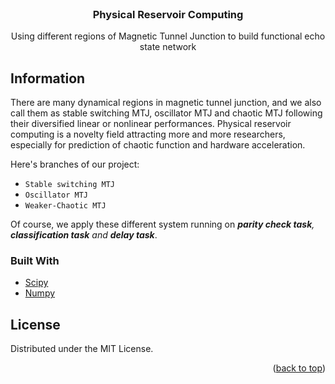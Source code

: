 <div id="top"></div>

<!-- PROJECT LOGO -->
<br />
<div align="center">
  <a href="https://github.com/leamoon/ESN_mtj"></a>

  <h3 align="center">Physical Reservoir Computing</h3>

  <p align="center">
    Using different regions of Magnetic Tunnel Junction to build functional echo state network
  </p>
</div>

<!-- ABOUT THE PROJECT -->
## Information

There are many dynamical regions in magnetic tunnel junction, and we also call them as stable switching MTJ, oscillator MTJ and chaotic MTJ following their diversified linear or nonlinear performances. Physical reservoir computing is a novelty field attracting more and more researchers, especially for prediction of chaotic function and hardware acceleration.

Here's branches of our project:
* `Stable switching MTJ`
* `Oscillator MTJ`
* `Weaker-Chaotic MTJ`

Of course, we apply these different system running on _**parity check task**, **classification task** and **delay task**_. 



### Built With
* [Scipy](https://www.scipy.org/)
* [Numpy](https://numpy.org/)


<!-- LICENSE -->
## License

Distributed under the MIT License.


<p align="right">(<a href="#top">back to top</a>)</p>


